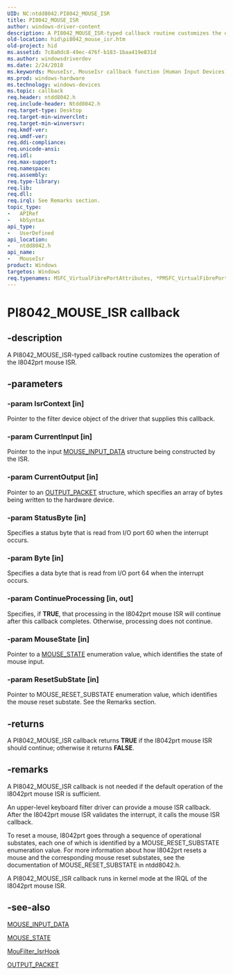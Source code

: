```yaml
---
UID: NC:ntdd8042.PI8042_MOUSE_ISR
title: PI8042_MOUSE_ISR
author: windows-driver-content
description: A PI8042_MOUSE_ISR-typed callback routine customizes the operation of the I8042prt mouse ISR.
old-location: hid\pi8042_mouse_isr.htm
old-project: hid
ms.assetid: 7c8a0dc8-49ec-476f-b183-1baa419e831d
ms.author: windowsdriverdev
ms.date: 2/24/2018
ms.keywords: MouseIsr, MouseIsr callback function [Human Input Devices], PI8042_MOUSE_ISR, hid.pi8042_mouse_isr, i8042ref_f077c4e7-f77b-4f47-a0a7-a7007e4f2475.xml, ntdd8042/MouseIsr
ms.prod: windows-hardware
ms.technology: windows-devices
ms.topic: callback
req.header: ntdd8042.h
req.include-header: Ntdd8042.h
req.target-type: Desktop
req.target-min-winverclnt: 
req.target-min-winversvr: 
req.kmdf-ver: 
req.umdf-ver: 
req.ddi-compliance: 
req.unicode-ansi: 
req.idl: 
req.max-support: 
req.namespace: 
req.assembly: 
req.type-library: 
req.lib: 
req.dll: 
req.irql: See Remarks section.
topic_type:
-	APIRef
-	kbSyntax
api_type:
-	UserDefined
api_location:
-	ntdd8042.h
api_name:
-	MouseIsr
product: Windows
targetos: Windows
req.typenames: MSFC_VirtualFibrePortAttributes, *PMSFC_VirtualFibrePortAttributes
---
```


# PI8042_MOUSE_ISR callback


## -description


A PI8042_MOUSE_ISR-typed callback routine customizes the operation of the I8042prt mouse ISR.


## -parameters




### -param IsrContext [in]

Pointer to the filter device object of the driver that supplies this callback.


### -param CurrentInput [in]

Pointer to the input <a href="https://msdn.microsoft.com/library/windows/hardware/ff542403">MOUSE_INPUT_DATA</a> structure being constructed by the ISR.


### -param CurrentOutput [in]

Pointer to an <a href="https://msdn.microsoft.com/library/windows/hardware/ff543218">OUTPUT_PACKET</a> structure, which specifies an array of bytes being written to the hardware device.


### -param StatusByte [in]

Specifies a status byte that is read from I/O port 60 when the interrupt occurs.


### -param Byte [in]

Specifies a data byte that is read from I/O port 64 when the interrupt occurs.


### -param ContinueProcessing [in, out]

Specifies, if <b>TRUE</b>, that processing in the I8042prt mouse ISR will continue after this callback completes. Otherwise, processing does not continue.


### -param MouseState [in]

Pointer to a <a href="https://msdn.microsoft.com/library/windows/hardware/ff542405">MOUSE_STATE</a> enumeration value, which identifies the state of mouse input.


### -param ResetSubState [in]

Pointer to MOUSE_RESET_SUBSTATE enumeration value, which identifies the mouse reset substate. See the Remarks section.


## -returns



A PI8042_MOUSE_ISR callback returns <b>TRUE</b> if the I8042prt mouse ISR should continue; otherwise it returns <b>FALSE</b>.




## -remarks



A PI8042_MOUSE_ISR callback is not needed if the default operation of the I8042prt mouse ISR is sufficient.

An upper-level keyboard filter driver can provide a mouse ISR callback. After the I8042prt mouse ISR validates the interrupt, it calls the mouse ISR callback.

To reset a mouse, I8042prt goes through a sequence of operational substates, each one of which is identified by a MOUSE_RESET_SUBSTATE enumeration value. For more information about how I8042prt resets a mouse and the corresponding mouse reset substates, see the documentation of MOUSE_RESET_SUBSTATE in ntdd8042.h.

A PI8042_MOUSE_ISR callback runs in kernel mode at the IRQL of the I8042prt mouse ISR.




## -see-also




<a href="https://msdn.microsoft.com/library/windows/hardware/ff542403">MOUSE_INPUT_DATA</a>



<a href="https://msdn.microsoft.com/library/windows/hardware/ff542405">MOUSE_STATE</a>



<a href="https://msdn.microsoft.com/34d0a7e9-4a1e-43ba-a643-800ebaadc360">MouFilter_IsrHook</a>



<a href="https://msdn.microsoft.com/library/windows/hardware/ff543218">OUTPUT_PACKET</a>
 

 

